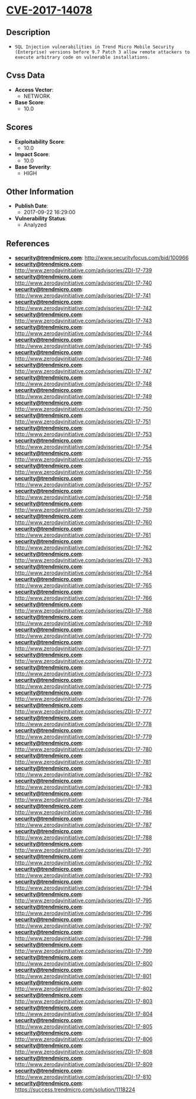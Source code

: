 
# [CVE-2017-14078](http://www.securityfocus.com/bid/100966)

## Description

- `SQL Injection vulnerabilities in Trend Micro Mobile Security (Enterprise) versions before 9.7 Patch 3 allow remote attackers to execute arbitrary code on vulnerable installations.`

## Cvss Data

- **Access Vector**:
  - NETWORK
- **Base Score**:
  - 10.0

## Scores

- **Exploitability Score**:
  - 10.0
- **Impact Score**:
  - 10.0
- **Base Severity**:
  - HIGH

## Other Information

- **Publish Date**:
  - 2017-09-22 16:29:00
- **Vulnerability Status**:
  - Analyzed

## References

- **security@trendmicro.com**: http://www.securityfocus.com/bid/100966
- **security@trendmicro.com**: http://www.zerodayinitiative.com/advisories/ZDI-17-739
- **security@trendmicro.com**: http://www.zerodayinitiative.com/advisories/ZDI-17-740
- **security@trendmicro.com**: http://www.zerodayinitiative.com/advisories/ZDI-17-741
- **security@trendmicro.com**: http://www.zerodayinitiative.com/advisories/ZDI-17-742
- **security@trendmicro.com**: http://www.zerodayinitiative.com/advisories/ZDI-17-743
- **security@trendmicro.com**: http://www.zerodayinitiative.com/advisories/ZDI-17-744
- **security@trendmicro.com**: http://www.zerodayinitiative.com/advisories/ZDI-17-745
- **security@trendmicro.com**: http://www.zerodayinitiative.com/advisories/ZDI-17-746
- **security@trendmicro.com**: http://www.zerodayinitiative.com/advisories/ZDI-17-747
- **security@trendmicro.com**: http://www.zerodayinitiative.com/advisories/ZDI-17-748
- **security@trendmicro.com**: http://www.zerodayinitiative.com/advisories/ZDI-17-749
- **security@trendmicro.com**: http://www.zerodayinitiative.com/advisories/ZDI-17-750
- **security@trendmicro.com**: http://www.zerodayinitiative.com/advisories/ZDI-17-751
- **security@trendmicro.com**: http://www.zerodayinitiative.com/advisories/ZDI-17-753
- **security@trendmicro.com**: http://www.zerodayinitiative.com/advisories/ZDI-17-754
- **security@trendmicro.com**: http://www.zerodayinitiative.com/advisories/ZDI-17-755
- **security@trendmicro.com**: http://www.zerodayinitiative.com/advisories/ZDI-17-756
- **security@trendmicro.com**: http://www.zerodayinitiative.com/advisories/ZDI-17-757
- **security@trendmicro.com**: http://www.zerodayinitiative.com/advisories/ZDI-17-758
- **security@trendmicro.com**: http://www.zerodayinitiative.com/advisories/ZDI-17-759
- **security@trendmicro.com**: http://www.zerodayinitiative.com/advisories/ZDI-17-760
- **security@trendmicro.com**: http://www.zerodayinitiative.com/advisories/ZDI-17-761
- **security@trendmicro.com**: http://www.zerodayinitiative.com/advisories/ZDI-17-762
- **security@trendmicro.com**: http://www.zerodayinitiative.com/advisories/ZDI-17-763
- **security@trendmicro.com**: http://www.zerodayinitiative.com/advisories/ZDI-17-764
- **security@trendmicro.com**: http://www.zerodayinitiative.com/advisories/ZDI-17-765
- **security@trendmicro.com**: http://www.zerodayinitiative.com/advisories/ZDI-17-766
- **security@trendmicro.com**: http://www.zerodayinitiative.com/advisories/ZDI-17-768
- **security@trendmicro.com**: http://www.zerodayinitiative.com/advisories/ZDI-17-769
- **security@trendmicro.com**: http://www.zerodayinitiative.com/advisories/ZDI-17-770
- **security@trendmicro.com**: http://www.zerodayinitiative.com/advisories/ZDI-17-771
- **security@trendmicro.com**: http://www.zerodayinitiative.com/advisories/ZDI-17-772
- **security@trendmicro.com**: http://www.zerodayinitiative.com/advisories/ZDI-17-773
- **security@trendmicro.com**: http://www.zerodayinitiative.com/advisories/ZDI-17-775
- **security@trendmicro.com**: http://www.zerodayinitiative.com/advisories/ZDI-17-776
- **security@trendmicro.com**: http://www.zerodayinitiative.com/advisories/ZDI-17-777
- **security@trendmicro.com**: http://www.zerodayinitiative.com/advisories/ZDI-17-778
- **security@trendmicro.com**: http://www.zerodayinitiative.com/advisories/ZDI-17-779
- **security@trendmicro.com**: http://www.zerodayinitiative.com/advisories/ZDI-17-780
- **security@trendmicro.com**: http://www.zerodayinitiative.com/advisories/ZDI-17-781
- **security@trendmicro.com**: http://www.zerodayinitiative.com/advisories/ZDI-17-782
- **security@trendmicro.com**: http://www.zerodayinitiative.com/advisories/ZDI-17-783
- **security@trendmicro.com**: http://www.zerodayinitiative.com/advisories/ZDI-17-784
- **security@trendmicro.com**: http://www.zerodayinitiative.com/advisories/ZDI-17-786
- **security@trendmicro.com**: http://www.zerodayinitiative.com/advisories/ZDI-17-787
- **security@trendmicro.com**: http://www.zerodayinitiative.com/advisories/ZDI-17-788
- **security@trendmicro.com**: http://www.zerodayinitiative.com/advisories/ZDI-17-791
- **security@trendmicro.com**: http://www.zerodayinitiative.com/advisories/ZDI-17-792
- **security@trendmicro.com**: http://www.zerodayinitiative.com/advisories/ZDI-17-793
- **security@trendmicro.com**: http://www.zerodayinitiative.com/advisories/ZDI-17-794
- **security@trendmicro.com**: http://www.zerodayinitiative.com/advisories/ZDI-17-795
- **security@trendmicro.com**: http://www.zerodayinitiative.com/advisories/ZDI-17-796
- **security@trendmicro.com**: http://www.zerodayinitiative.com/advisories/ZDI-17-797
- **security@trendmicro.com**: http://www.zerodayinitiative.com/advisories/ZDI-17-798
- **security@trendmicro.com**: http://www.zerodayinitiative.com/advisories/ZDI-17-799
- **security@trendmicro.com**: http://www.zerodayinitiative.com/advisories/ZDI-17-800
- **security@trendmicro.com**: http://www.zerodayinitiative.com/advisories/ZDI-17-801
- **security@trendmicro.com**: http://www.zerodayinitiative.com/advisories/ZDI-17-802
- **security@trendmicro.com**: http://www.zerodayinitiative.com/advisories/ZDI-17-803
- **security@trendmicro.com**: http://www.zerodayinitiative.com/advisories/ZDI-17-804
- **security@trendmicro.com**: http://www.zerodayinitiative.com/advisories/ZDI-17-805
- **security@trendmicro.com**: http://www.zerodayinitiative.com/advisories/ZDI-17-806
- **security@trendmicro.com**: http://www.zerodayinitiative.com/advisories/ZDI-17-808
- **security@trendmicro.com**: http://www.zerodayinitiative.com/advisories/ZDI-17-809
- **security@trendmicro.com**: http://www.zerodayinitiative.com/advisories/ZDI-17-810
- **security@trendmicro.com**: https://success.trendmicro.com/solution/1118224
